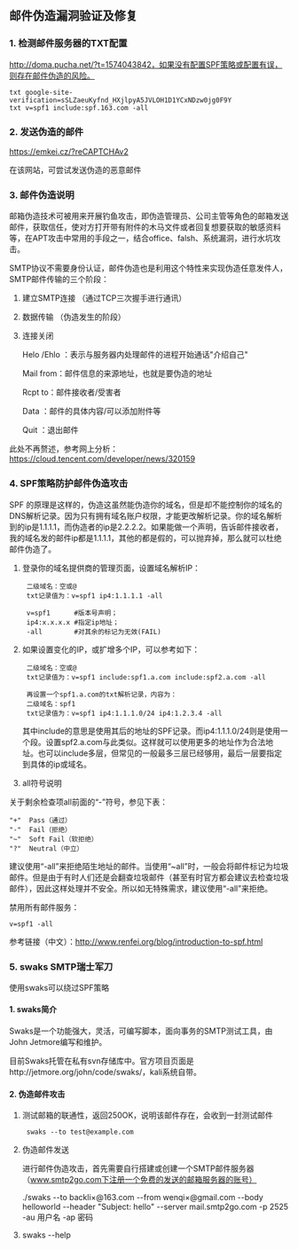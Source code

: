 ## 邮件伪造漏洞验证及修复  

### 1. 检测邮件服务器的TXT配置

http://doma.pucha.net/?t=1574043842，如果没有配置SPF策略或配置有误，则存在邮件伪造的风险。  

 	txt google-site-verification=sSLZaeuKyfnd_HXjlpyA5JVLOH1D1YCxNDzw0jg0F9Y   
 	txt v=spf1 include:spf.163.com -all    
 
 
 
### 2. 发送伪造的邮件  

https://emkei.cz/?reCAPTCHAv2  

在该网站，可尝试发送伪造的恶意邮件  



### 3. 邮件伪造说明 

邮箱伪造技术可被用来开展钓鱼攻击，即伪造管理员、公司主管等角色的邮箱发送邮件，获取信任，使对方打开带有附件的木马文件或者回复想要获取的敏感资料等，在APT攻击中常用的手段之一，结合office、falsh、系统漏洞，进行水坑攻击。    

SMTP协议不需要身份认证，邮件伪造也是利用这个特性来实现伪造任意发件人，SMTP邮件传输的三个阶段：  
1. 建立SMTP连接  （通过TCP三次握手进行通讯）
2. 数据传输      （伪造发生的阶段）
3. 连接关闭  

 	Helo /Ehlo ：表示与服务器内处理邮件的进程开始通话"介绍自己"

 	Mail from：邮件信息的来源地址，也就是要伪造的地址 

 	Rcpt to：邮件接收者/受害者

 	Data ：邮件的具体内容/可以添加附件等

 	Quit  ：退出邮件

此处不再赘述，参考网上分析： https://cloud.tencent.com/developer/news/320159 

### 4. SPF策略防护邮件伪造攻击

SPF 的原理是这样的，伪造这虽然能伪造你的域名，但是却不能控制你的域名的DNS解析记录。因为只有拥有域名账户权限，才能更改解析记录。你的域名解析到的ip是1.1.1.1，而伪造者的ip是2.2.2.2。如果能做一个声明，告诉邮件接收者，我的域名发的邮件ip都是1.1.1.1，其他的都是假的，可以抛弃掉，那么就可以杜绝邮件伪造了。   

1. 登录你的域名提供商的管理页面，设置域名解析IP： 

  		二级域名：空或@   
  		txt记录值为：v=spf1 ip4:1.1.1.1 -all
 
  		v=spf1      #版本号声明；
  		ip4:x.x.x.x #指定ip地址；
  		-all        #对其余的标记为无效(FAIL)
  
2. 如果设置变化的IP，或扩增多个IP，可以参考如下：  
 
  		二级域名：空或@
  		txt记录值为：v=spf1 include:spf1.a.com include:spf2.a.com -all
  
  		再设置一个spf1.a.com的txt解析记录，内容为：
  		二级域名：spf1
  		txt记录值为：v=spf1 ip4:1.1.1.0/24 ip4:1.2.3.4 -all
  	其中include的意思是使用其后的地址的SPF记录。而ip4:1.1.1.0/24则是使用一个段。设置spf2.a.com与此类似。这样就可以使用更多的地址作为合法地址。也可以include多层，但常见的一般最多三层已经够用，最后一层要指定到具体的ip或域名。   

3. all符号说明

关于剩余检查项all前面的“-”符号，参见下表：   

 	"+"  Pass（通过）
	"-"  Fail（拒绝）
	"~"  Soft Fail（软拒绝）
 	"?"  Neutral（中立）
建议使用“-all”来拒绝陌生地址的邮件。当使用“~all”时，一般会将邮件标记为垃圾邮件。但是由于有时人们还是会翻查垃圾邮件（甚至有时官方都会建议去检查垃圾邮件），因此这样处理并不安全。所以如无特殊需求，建议使用“-all”来拒绝。

禁用所有邮件服务：

 	v=spf1 -all

参考链接（中文）：http://www.renfei.org/blog/introduction-to-spf.html

### 5. swaks SMTP瑞士军刀 
使用swaks可以绕过SPF策略   

#### 1. swaks简介 

Swaks是一个功能强大，灵活，可编写脚本，面向事务的SMTP测试工具，由John Jetmore编写和维护。  

目前Swaks托管在私有svn存储库中。官方项目页面是http://jetmore.org/john/code/swaks/，kali系统自带。    


#### 2. 伪造邮件攻击

1. 测试邮箱的联通性，返回250OK，说明该邮件存在，会收到一封测试邮件
 
  		swaks --to test@example.com   

2. 伪造邮件发送

	进行邮件伪造攻击，首先需要自行搭建或创建一个SMTP邮件服务器（www.smtp2go.com下注册一个免费的发送的邮箱服务器的账号）  


  	./swaks --to backli×@163.com --from wenqi×@gmail.com --body helloworld --header "Subject: hello" --server mail.smtp2go.com   -p 2525 -au 用户名   -ap  密码

3. swaks --help